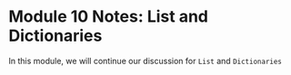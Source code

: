 
# Module 10 Notes: List and Dictionaries

In this module, we will continue our discussion for `List` and `Dictionaries`